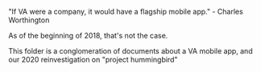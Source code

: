 "If VA were a company, it would have a flagship mobile app." - Charles Worthington

As of the beginning of 2018, that's not the case.

This folder is a conglomeration of documents about a VA mobile app, and our 2020 reinvestigation on "project hummingbird"
